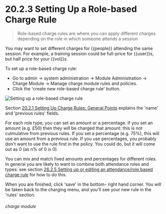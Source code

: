 # 20.2.3 Setting Up a Role-based Charge Rule

> Role-based charge rules are where you can apply different charges depending on the role in which someone attends a session

You may want to set different charges for {{people}} attending the same session. For example, a training session could be full-price for {{user}}s, but half price for your {{vol}}s. 

To set up a role-based charge rule:
- Go to admin -> system administration -> Module Administration -> Charge Module -> Manage charge module rules and policies.
- Click the 'create new role-based charge rule' button. 

![Setting up a role-based charge rule](20.2.3a.png)

Section [20.2.1  Setting Up Charge Rules: General Points](/help/index/p/20.2.1) explains the 'name' and 'previous rules' fields. 

For each role type, you can set an amount or a percentage. If you set an amount (e.g. £50) then they will be charged that amount: this is not culmulative from previous rules. If you set a percentage (e.g. 75%), this will use an amount from a previous rule. If you use percentages, you probably don't want to use the rule first in the policy. You could do, but it will come out as 0 (as n% of 0 is 0). 

You can mix and match fixed amounts and percentages for different roles. In general you are likely to want to combine both attendance roles and types: see section [26.2.5  Setting up or editing an attendance/role based charge rule](/help/index/v/{{version}}/p/26.2.5) for how to do this. 

When you are finished, click 'save' in the bottom- right hand corner. You will be taken back to the charging menu, and you'll see your new rule in the 'rules' section. 

###### charge module

